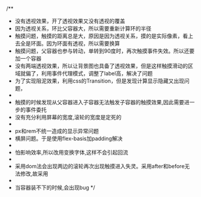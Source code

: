 
/**
 * 没有透视效果，开了透视效果又没有透视的覆盖
 * 因为透视关系，环比父容器大，所以需要重新计算环的半径
 * 触摸问题，触摸的距离总是大，原因是因为透视关系，摸的是实际像素，看上去全是环面。因为环面有透视，所以需要换算
 * 触摸问题，父容器也参与转动，单转到90度时，再次触摸事件失效。所以还要加一个容器
 * 没有两端透视效果，所以让背景图也具备了透视效果，但是这样触摸滑动的区域就偏了，利用事件代理模式，调整了label高，解决了问题
 * 为了实现阻泥效果，利用css的Transition，但是发现计算显示隐藏又出现问题，
 *
 * 触摸的时候发现从父容器进入子容器无法触发子容器的触摸效果,因此需要进一步的事件委托
 * 没有充分利用屏幕的宽度,滚轮的宽度是定死的
 *
 * px和rem不统一造成的显示异常问题
 * 横屏问题。于是使用flex-basis加padding解决
 *
 * 怕影响效率,所以改用变换字体,这样不会引起回流
 *
 * 采用dom法会出现两边的滚轮再次出现触摸进入失灵。采用after和before无法修改,故采用
 *
 * 当容器装不下的时候,会出现bug
 */
